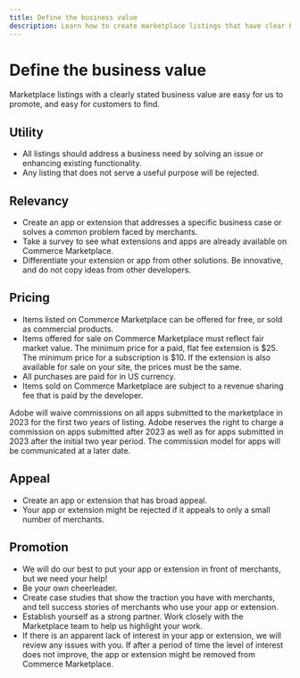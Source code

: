 ```yaml
---
title: Define the business value
description: Learn how to create marketplace listings that have clear business value.
---
```


# Define the business value

Marketplace listings with a clearly stated business value are easy for us to promote, and easy for customers to find.

## Utility

-  All listings should address a business need by solving an issue or enhancing existing functionality.
-  Any listing that does not serve a useful purpose will be rejected.

## Relevancy

-  Create an app or extension that addresses a specific business case or solves a common problem faced by merchants.
-  Take a survey to see what extensions and apps are already available on Commerce Marketplace.
-  Differentiate your extension or app from other solutions. Be innovative, and do not copy ideas from other developers.

## Pricing

-  Items listed on Commerce Marketplace can be offered for free, or sold as commercial products.
-  Items offered for sale on Commerce Marketplace must reflect fair market value. The minimum price for a paid, flat fee extension is $25. The minimum price for a subscription is $10. If the extension is also available for sale on your site, the prices must be the same.
-  All purchases are paid for in US currency.
-  Items sold on Commerce Marketplace are subject to a revenue sharing fee that is paid by the developer.

<InlineAlert variant="info" slots="text"/>

Adobe will waive commissions on all apps submitted to the marketplace in 2023 for the first two years of listing. Adobe reserves the right to charge a commission on apps submitted after 2023 as well as for apps submitted in 2023 after the initial two year period. The commission model for apps will be communicated at a later date.

## Appeal

-  Create an app or extension that has broad appeal.
-  Your app or extension might be rejected if it appeals to only a small number of merchants.

## Promotion

-  We will do our best to put your app or extension in front of merchants, but we need your help!
-  Be your own cheerleader.
-  Create case studies that show the traction you have with merchants, and tell success stories of merchants who use your app or extension.
-  Establish yourself as a strong partner. Work closely with the Marketplace team to help us highlight your work.
-  If there is an apparent lack of interest in your app or extension, we will review any issues with you. If after a period of time the level of interest does not improve, the app or extension might be removed from Commerce Marketplace.
